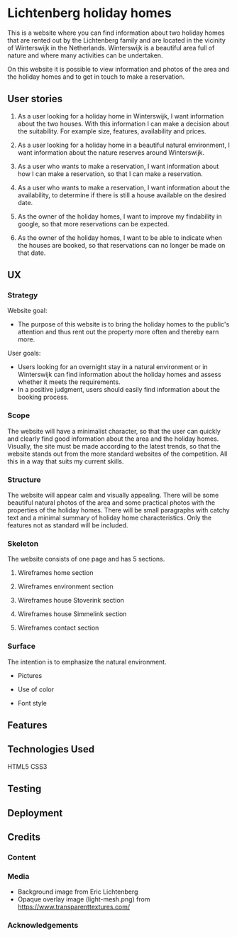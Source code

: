 # Lichtenberg holiday homes

This is a website where you can find information about two holiday homes that are rented out by the Lichtenberg family and are located in the vicinity of Winterswijk 
in the Netherlands. Winterswijk is a beautiful area full of nature and where many activities can be undertaken.

On this website it is possible to view information and photos of the area and the holiday homes and to get in touch to make a reservation. 

## User stories


1. As a user looking for a holiday home in Winterswijk, I want information about the two houses. With this information I can make a decision about the suitability.
For example size, features, availability and prices.

1. As a user looking for a holiday home in a beautiful natural environment, I want information about the nature reserves around Winterswijk.

1. As a user who wants to make a reservation, I want information about how I can make a reservation, so that I can make a reservation.

1. As a user who wants to make a reservation, I want information about the availability, to determine if there is still a house available on the desired date.

1. As the owner of the holiday homes, I want to improve my findability in google, so that more reservations can be expected.

1. As the owner of the holiday homes, I want to be able to indicate when the houses are booked, so that reservations can no longer be made on that date.



## UX

### Strategy

Website goal:

* The purpose of this website is to bring the holiday homes to the public's attention and thus rent out the property more often and thereby earn more. 

User goals:

* Users looking for an overnight stay in a natural environment or in Winterswijk can find information about the holiday homes and assess whether it meets the requirements.
* In a positive judgment, users should easily find information about the booking process. 

### Scope

The website will have a minimalist character, so that the user can quickly and clearly find good information about the area and the holiday homes.
Visually, the site must be made according to the latest trends, so that the website stands out from the more standard websites of the competition.
All this in a way that suits my current skills. 


### Structure

The website will appear calm and visually appealing. There will be some beautiful natural photos of the area and some practical photos with the
properties of the holiday homes. There will be small paragraphs with catchy text and a minimal summary of holiday home characteristics. Only the features not as
standard will be included. 

### Skeleton

The website consists of one page and has 5 sections.

1. Wireframes home section

1. Wireframes environment section

1. Wireframes house Stoverink section

1. Wireframes house Simmelink section

1. Wireframes contact section 

### Surface

The intention is to emphasize the natural environment.

* Pictures

* Use of color

* Font style 



## Features


## Technologies Used

HTML5
CSS3


## Testing


## Deployment


## Credits

### Content

### Media

* Background image from Eric Lichtenberg
* Opaque overlay image (light-mesh.png) from https://www.transparenttextures.com/


### Acknowledgements


